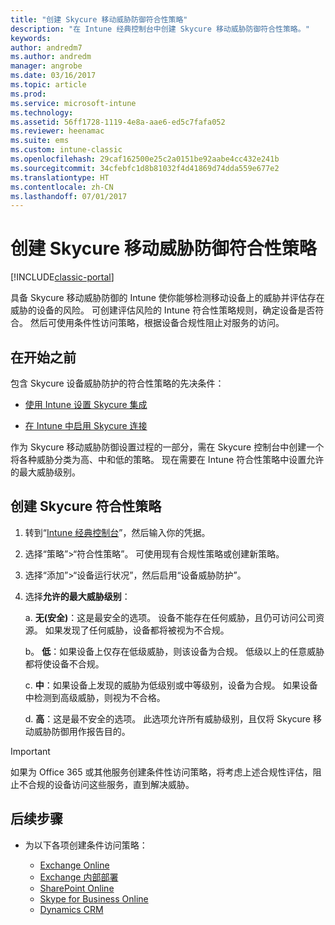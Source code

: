 ```yaml
---
title: "创建 Skycure 移动威胁防御符合性策略"
description: "在 Intune 经典控制台中创建 Skycure 移动威胁防御符合性策略。"
keywords: 
author: andredm7
ms.author: andredm
manager: angrobe
ms.date: 03/16/2017
ms.topic: article
ms.prod: 
ms.service: microsoft-intune
ms.technology: 
ms.assetid: 56ff1728-1119-4e8a-aae6-ed5c7fafa052
ms.reviewer: heenamac
ms.suite: ems
ms.custom: intune-classic
ms.openlocfilehash: 29caf162500e25c2a0151be92aabe4cc432e241b
ms.sourcegitcommit: 34cfebfc1d8b81032f4d41869d74dda559e677e2
ms.translationtype: HT
ms.contentlocale: zh-CN
ms.lasthandoff: 07/01/2017
---
```

# <a name="create-skycure-mobile-threat-defense-compliance-policy"></a>创建 Skycure 移动威胁防御符合性策略

[!INCLUDE[classic-portal](../includes/classic-portal.md)]

具备 Skycure 移动威胁防御的 Intune 使你能够检测移动设备上的威胁并评估存在威胁的设备的风险。 可创建评估风险的 Intune 符合性策略规则，确定设备是否符合。 然后可使用条件性访问策略，根据设备合规性阻止对服务的访问。

## <a name="before-you-begin"></a>在开始之前

包含 Skycure 设备威胁防护的符合性策略的先决条件：

-   [使用 Intune 设置 Skycure 集成](/intune-classic/deploy-use/setup-the-skycure-integration-with-Intune)

-   [在 Intune 中启用 Skycure 连接](/intune-classic/deploy-use/enable-skycure-mobile-threat-defense-in-intune)

作为 Skycure 移动威胁防御设置过程的一部分，需在 Skycure 控制台中创建一个将各种威胁分类为高、中和低的策略。 现在需要在 Intune 符合性策略中设置允许的最大威胁级别。

## <a name="to-create-skycure-compliance-policy"></a>创建 Skycure 符合性策略

1.  转到“[Intune 经典控制台](https://manage.microsoft.com/)”，然后输入你的凭据。

2.  选择“策略”&gt;“符合性策略”。 可使用现有合规性策略或创建新策略。

3.  选择“添加”&gt;“设备运行状况”，然后启用“设备威胁防护”。

4.  选择**允许的最大威胁级别**：

    a.  **无(安全)**：这是最安全的选项。 设备不能存在任何威胁，且仍可访问公司资源。 如果发现了任何威胁，设备都将被视为不合规。

    b。  **低**：如果设备上仅存在低级威胁，则该设备为合规。 低级以上的任意威胁都将使设备不合规。

    c.  **中**：如果设备上发现的威胁为低级别或中等级别，设备为合规。 如果设备中检测到高级威胁，则视为不合格。

    d.  **高**：这是最不安全的选项。 此选项允许所有威胁级别，且仅将 Skycure 移动威胁防御用作报告目的。

> [!IMPORTANT]
> 如果为 Office 365 或其他服务创建条件性访问策略，将考虑上述合规性评估，阻止不合规的设备访问这些服务，直到解决威胁。

## <a name="span-idmonitor-device-threats-classanchorspan-idnext-steps-classanchorspan-idtoc477360344-classanchorspanspanspannext-steps"></a><span id="monitor-device-threats" class="anchor"><span id="next-steps" class="anchor"><span id="_Toc477360344" class="anchor"></span></span></span>后续步骤

-   为以下各项创建条件访问策略：

    -   [Exchange Online](/intune-classic/deploy-use/restrict-access-to-exchange-online-with-microsoft-intune)
    -   [Exchange 内部部署](/intune-classic/deploy-use/restrict-access-to-exchange-onpremises-with-microsoft-intune)
    -   [SharePoint Online](/intune-classic/deploy-use/restrict-access-to-sharepoint-online-with-microsoft-intune)
    -   [Skype for Business Online](/intune-classic/deploy-use/restrict-access-to-skype-for-business-online-with-microsoft-intune)
    -   [Dynamics CRM](/intune-classic/deploy-use/restrict-access-to-dynamics-crm-online-with-microsoft-intune)

